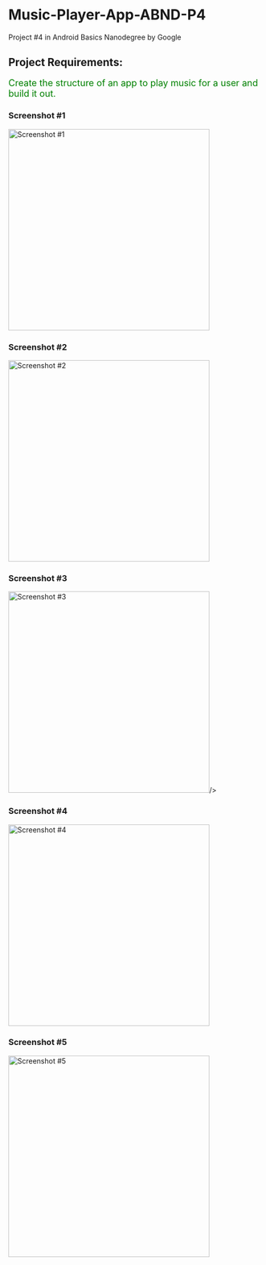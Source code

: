 # Music-Player-App-ABND-P4
Project #4 in Android Basics Nanodegree by Google

<h2>Project Requirements:</h2>
<p style="color:green;font-size:18px;">Create the structure of an app to play music for a user and build it out.</p>

<h3>Screenshot #1</h3>
<img src="docs/screenshots/1.png" title="Screenshot #1" width="400"/>

<h3>Screenshot #2</h3>
<img src="docs/screenshots/2.png" width="400" title="Screenshot #2"/>

<h3>Screenshot #3</h3>
<img src="docs/screenshots/3.png" width="400" title="Screenshot #3"/>/>


<h3>Screenshot #4</h3>
<img src="docs/screenshots/4.png" width="400" title="Screenshot #4"/>

<h3>Screenshot #5</h3>
<img src="docs/screenshots/5.png" width="400" title="Screenshot #5"/>


